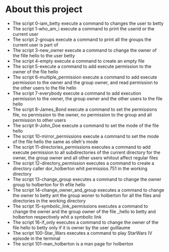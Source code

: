 # About this project

  - The script 0-iam_betty execute a command to changes the user to betty
  - The script 1-who_am_i execute a command to print the userid or the current user
  - The script 2-groups execute a command to print all the groups the current user is part of
  - The script 3-new_owner execute a command to change the owner of the fille hello to the user betty
  - The script 4-empty execute a command to create an empty file
  - The script 5-execute a command to add execute permission to the owner of the file hello
  - The script 6-multiple_permission execute a command to add execute permission to the owner and the group owner, and read permission to the other users to the file hello
  - The script 7-everybody execute a command to add execution permission to the owner, the group owner and the other users to the file hello
  - The script 8-James_Bond execute a command to set the permissions file, no permission to the owner, no permission to the group and all permission to other users
  - The script 9-John_Doe execute a command to set the mode of the file hello
  - The script 10-mirror_permissions execute a command to set the mode of the file hello the same as olleh's mode
  - The script 11-directories_permissions executes a command to add execute permission to all subdirectories of the current directory for the owner, the group owner and all other users whitout affect regular files
  - The script 12-directory_permission executes a command to create a directory caller dor_holberton whit permissios 751 in the working directory
  - The script 13-change_group executes a command to change the owner group to holberton for th efile hello
  - The script 14-change_owner_and_group executes a command to change the owner to betty ant the group woner to holberton for all the files and directories in the working directory
  - The script 15-symbolic_link_permissions executes a command to change the owner and the group owner of the file _hello to betty and holberton respectively whit a symbolic link
  - The script 16-if_only executes a command to change the owner of the file hello to betty only if it is owner by the user guillaume
  - The script 100-Star_Wars executes a command to play StarWars IV episode in the terminal
  - The script 101-man_holberton is a man page for holberton